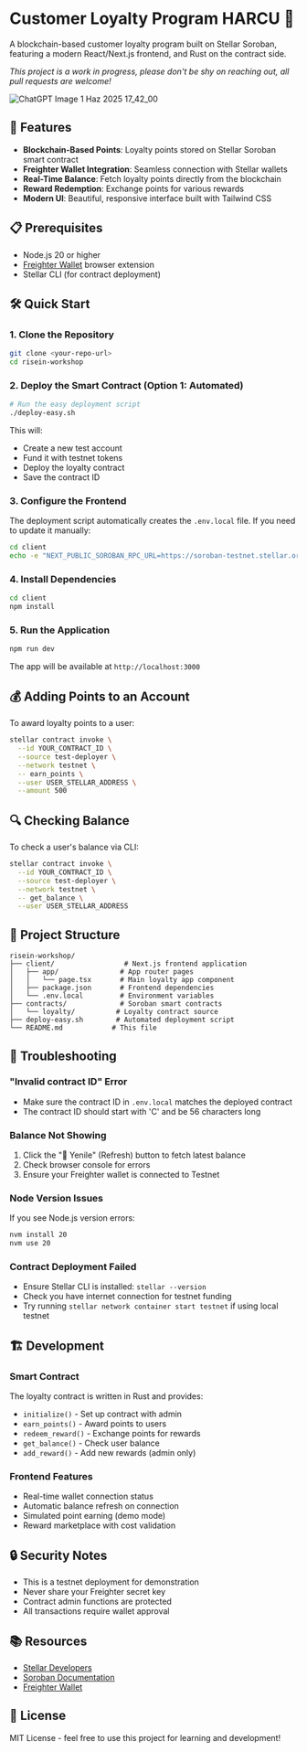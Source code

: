 # Customer Loyalty Program HARCU 🌟

A blockchain-based customer loyalty program built on Stellar Soroban, featuring a modern React/Next.js frontend, and Rust on the contract side.

<em>This project is a work in progress, please don't be shy on reaching out, all pull requests are welcome!</em>

![ChatGPT Image 1 Haz 2025 17_42_00](https://github.com/user-attachments/assets/875dba4d-d6ba-465b-ab6b-dc56f5ef2788)



## 🚀 Features

- **Blockchain-Based Points**: Loyalty points stored on Stellar Soroban smart contract
- **Freighter Wallet Integration**: Seamless connection with Stellar wallets
- **Real-Time Balance**: Fetch loyalty points directly from the blockchain
- **Reward Redemption**: Exchange points for various rewards
- **Modern UI**: Beautiful, responsive interface built with Tailwind CSS

## 📋 Prerequisites

- Node.js 20 or higher
- [Freighter Wallet](https://www.freighter.app/) browser extension
- Stellar CLI (for contract deployment)

## 🛠️ Quick Start

### 1. Clone the Repository
```bash
git clone <your-repo-url>
cd risein-workshop
```

### 2. Deploy the Smart Contract (Option 1: Automated)
```bash
# Run the easy deployment script
./deploy-easy.sh
```

This will:
- Create a new test account
- Fund it with testnet tokens
- Deploy the loyalty contract
- Save the contract ID

### 3. Configure the Frontend
The deployment script automatically creates the `.env.local` file. If you need to update it manually:

```bash
cd client
echo -e "NEXT_PUBLIC_SOROBAN_RPC_URL=https://soroban-testnet.stellar.org\nNEXT_PUBLIC_CONTRACT_ADDRESS=YOUR_CONTRACT_ID" > .env.local
```

### 4. Install Dependencies
```bash
cd client
npm install
```

### 5. Run the Application
```bash
npm run dev
```

The app will be available at `http://localhost:3000`

## 💰 Adding Points to an Account

To award loyalty points to a user:

```bash
stellar contract invoke \
  --id YOUR_CONTRACT_ID \
  --source test-deployer \
  --network testnet \
  -- earn_points \
  --user USER_STELLAR_ADDRESS \
  --amount 500
```

## 🔍 Checking Balance

To check a user's balance via CLI:

```bash
stellar contract invoke \
  --id YOUR_CONTRACT_ID \
  --source test-deployer \
  --network testnet \
  -- get_balance \
  --user USER_STELLAR_ADDRESS
```

## 📁 Project Structure

```
risein-workshop/
├── client/                 # Next.js frontend application
│   ├── app/               # App router pages
│   │   └── page.tsx       # Main loyalty app component
│   ├── package.json       # Frontend dependencies
│   └── .env.local         # Environment variables
├── contracts/             # Soroban smart contracts
│   └── loyalty/          # Loyalty contract source
├── deploy-easy.sh        # Automated deployment script
└── README.md            # This file
```

## 🔧 Troubleshooting

### "Invalid contract ID" Error
- Make sure the contract ID in `.env.local` matches the deployed contract
- The contract ID should start with 'C' and be 56 characters long

### Balance Not Showing
1. Click the "🔄 Yenile" (Refresh) button to fetch latest balance
2. Check browser console for errors
3. Ensure your Freighter wallet is connected to Testnet

### Node Version Issues
If you see Node.js version errors:
```bash
nvm install 20
nvm use 20
```

### Contract Deployment Failed
- Ensure Stellar CLI is installed: `stellar --version`
- Check you have internet connection for testnet funding
- Try running `stellar network container start testnet` if using local testnet

## 🏗️ Development

### Smart Contract
The loyalty contract is written in Rust and provides:
- `initialize()` - Set up contract with admin
- `earn_points()` - Award points to users
- `redeem_reward()` - Exchange points for rewards
- `get_balance()` - Check user balance
- `add_reward()` - Add new rewards (admin only)

### Frontend Features
- Real-time wallet connection status
- Automatic balance refresh on connection
- Simulated point earning (demo mode)
- Reward marketplace with cost validation

## 🔒 Security Notes

- This is a testnet deployment for demonstration
- Never share your Freighter secret key
- Contract admin functions are protected
- All transactions require wallet approval

## 📚 Resources

- [Stellar Developers](https://developers.stellar.org/)
- [Soroban Documentation](https://soroban.stellar.org/)
- [Freighter Wallet](https://www.freighter.app/)

## 📝 License

MIT License - feel free to use this project for learning and development!

